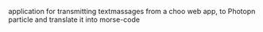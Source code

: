 application for transmitting textmassages from a choo web app, to Photopn particle and translate it into morse-code
